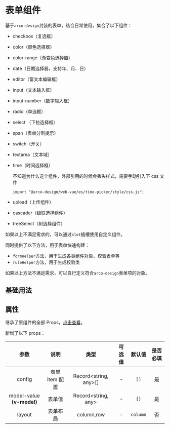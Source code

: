 <!-- 正文开始 -->

# 表单组件

基于`arco-design`封装的表单，结合日常使用，集合了以下组件：

-   checkbox（复选框）

-   color（颜色选择器）

-   color-range（渐变色选择器）

-   date（日期选择器，支持年、月、日）

-   editor（富文本编辑框）

-   input（文本输入框）

-   input-number（数字输入框）

-   radio（单选框）

-   select （下拉选择框）

-   span（表单分割提示）

-   switch（开关）

-   textarea（文本域）

-   time（时间选择框）

    不知道为什么这个组件，外部引用的时候会丢失样式，需要手动引入下 css 文件

    `import "@arco-design/web-vue/es/time-picker/style/css.js";`

-   upload（上传组件）

-   cascader（级联选择组件）

-   treeSelect（树选择组件）

如果以上不满足需求的，可以通过`slot`插槽使用自定义组件。

同时提供了以下方法，用于表单快速构建：

-   `formHelper`方法，用于生成各类组件对象、校验表单等
-   `ruleHelper`方法，用于生成校验类

如果以上方法不满足需求，可以自行定义符合`arco-design`表单项的对象。

## 基础用法

<preview path="./demo.vue"></preview>

## 属性

继承了原组件的全部 Props，[点击查看](https://arco.design/vue/component/form#API)。

新增了以下 props：

|           参数            |      说明      |         类型          | 可选值 |  默认值  | 是否必填 |
| :-----------------------: | :------------: | :-------------------: | :----: | :------: | :------: |
|          config           | 表单 item 配置 | Record<string, any>[] |   -    |   `[]`   |    是    |
| model-value **(v-model)** |     表单值     |  Record<string, any>  |   -    |   `{}`   |    是    |
|          layout           |    表单布局    |      column,row       |   -    | `column` |    否    |
